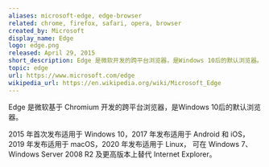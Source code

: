 ```yaml
---
aliases: microsoft-edge, edge-browser
related: chrome, firefox, safari, opera, browser
created_by: Microsoft
display_name: Edge
logo: edge.png
released: April 29, 2015
short_description: Edge 是微软开发的跨平台浏览器，是Windows 10后的默认浏览器。
topic: edge
url: https://www.microsoft.com/edge
wikipedia_url: https://en.wikipedia.org/wiki/Microsoft_Edge
---
```


Edge 是微软基于 Chromium 开发的跨平台浏览器，是Windows 10后的默认浏览器。

2015 年首次发布适用于 Windows 10，2017 年发布适用于 Android 和 iOS，
2019 年发布适用于 macOS，2020 年发布适用于 Linux，
可在 Windows 7、Windows Server 2008 R2 及更高版本上替代 Internet Explorer。